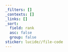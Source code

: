 ```yaml
---
_filters: []
_contexts: []
_links: []
_sort:
  field: rank
  asc: false
  group: false
sticker: lucide//file-code
---
```


